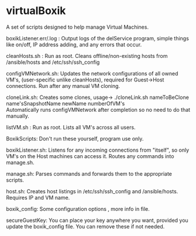 # virtualBoxik
A set of scripts designed to help manage Virtual Machines.

boxikListener.err/.log :
	Output logs of the delService program, simple things like on/off, IP address adding, and any errors that occur.
  
cleanHosts.sh :
	Run as root. Cleans offline/non-existing hosts from /ansible/hosts and /etc/ssh/ssh_config 
  
configVMNetwork.sh:
	Updates the network configurations of all owned VM's, (user-specific unlike cleanHosts), required for Guest->Host connections. Run after any manual VM cloning.
  
  
cloneLink.sh:
	Creates some clones, usage->
		./cloneLink.sh nameToBeClone name'sSnapshotName newName numberOfVM's	
	Automatically runs configVMNetwork after completion so no need to do that manually.
  
listVM.sh :
  Run as root. Lists all VM's across all users.
  
  
BoxikScripts: Don't run these yourself, program use only. 
  
  
boxikListener.sh:
	Listens for any incoming connections from "itself", so only VM's on the Host machines can access it. Routes any commands into manage.sh.
    
manage.sh:
	Parses commands and forwards them to the appropriate scripts.

host.sh:
	Creates host listings in /etc/ssh/ssh_config and /ansible/hosts. Requires IP and VM name.
  
boxik_config:
	Some configuration options , more info in file.

secureGuestKey:
	You can place your key anywhere you want, provided you update the boxik_config file. You can remove these if not needed.
